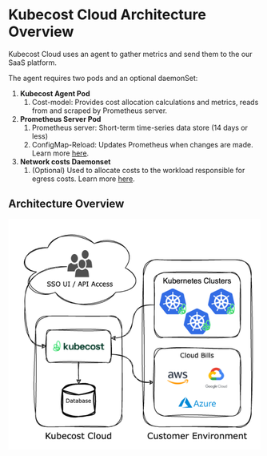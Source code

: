 # Kubecost Cloud Architecture Overview

Kubecost Cloud uses an agent to gather metrics and send them to the our SaaS platform.

The agent requires two pods and an optional daemonSet:

1. **Kubecost Agent Pod**
   1. Cost-model: Provides cost allocation calculations and metrics, reads from and scraped by Prometheus server.
2. **Prometheus Server Pod**
   1. Prometheus server: Short-term time-series data store (14 days or less)
   2. ConfigMap-Reload: Updates Prometheus when changes are made. Learn more [here](https://github.com/jimmidyson/configmap-reload).
3. **Network costs Daemonset**
   1. (Optional) Used to allocate costs to the workload responsible for egress costs. Learn more [here](../network-allocation.md#network-costs-daemonset).

## Architecture Overview

![Architecture Diagram](https://raw.githubusercontent.com/kubecost/docs/main/images/cloudarchitecture.png)
